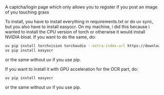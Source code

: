 A captcha/login page which only allows you to register if you post an image of you touching grass 

To install, you have to install everything in requirements.txt or do uv sync, but you also have to install easyocr.
On my machine, i did this because i wanted to install the CPU version of torch or otherwise it would install NVIDIA bloat.
If you want to do the same, do:

```bash
uv pip install torchvision torchaudio --extra-index-url https://download.pytorch.org/whl/cpu
uv pip install easyocr
```
or the same without uv if you use pip.

If you want to install it with GPU acceleration for the OCR part, do:

```bash
uv pip install easyocr
```
or the same without uv if you use pip.